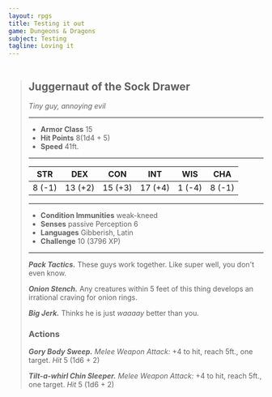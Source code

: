 ```yaml
---
layout: rpgs
title: Testing it out
game: Dungeons & Dragons
subject: Testing
tagline: Loving it
---
```

<div markdown="1" class="stats">
   <hr style="width:0px"/>
  <section>
    <blockquote>
         <h2 id="juggernaut-of-the-sock-drawer">Juggernaut of the Sock Drawer</h2>
        <p><em>Tiny guy, annoying evil</em></p>
        <hr>
        <ul>
            <li><strong>Armor Class</strong> 15</li>
            <li><strong>Hit Points</strong> 8(1d4 + 5)</li>
            <li><strong>Speed</strong> 41ft.</li>
        </ul>
        <hr>
        <table>
            <thead>
                <tr>
                    <th style="text-align:center">STR</th>
                    <th style="text-align:center">DEX</th>
                    <th style="text-align:center">CON</th>
                    <th style="text-align:center">INT</th>
                    <th style="text-align:center">WIS</th>
                    <th style="text-align:center">CHA</th>
                </tr>
            </thead>
            <tbody>
                <tr>
                    <td style="text-align:center">8 (-1)</td>
                    <td style="text-align:center">13 (+2)</td>
                    <td style="text-align:center">15 (+3)</td>
                    <td style="text-align:center">17 (+4)</td>
                    <td style="text-align:center">1 (-4)</td>
                    <td style="text-align:center">8 (-1)</td>
                </tr>
            </tbody>
        </table>
        <hr>
        <ul>
            <li><strong>Condition Immunities</strong> weak-kneed</li>
            <li><strong>Senses</strong> passive Perception 6</li>
            <li><strong>Languages</strong> Gibberish, Latin</li>
            <li><strong>Challenge</strong> 10 (3796 XP)</li>
        </ul>
        <hr>
        <p><strong><em>Pack Tactics.</em></strong> These guys work together. Like super well, you don't even know.</p>
        <p><strong><em>Onion Stench.</em></strong> Any creatures within 5 feet of this thing develops an irrational craving for onion rings.</p>
        <p><strong><em>Big Jerk.</em></strong> Thinks he is just <em>waaaay</em> better than you.</p>
        <h3 id="actions">Actions</h3>
        <p><strong><em>Gory Body Sweep.</em></strong> <em>Melee Weapon Attack:</em> +4 to hit, reach 5ft., one target. <em>Hit</em> 5 (1d6 + 2) </p>
        <p><strong><em>Tilt-a-whirl Chin Sleeper.</em></strong> <em>Melee Weapon Attack:</em> +4 to hit, reach 5ft., one target. <em>Hit</em> 5 (1d6 + 2) </p>
    </blockquote>
</section>